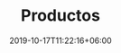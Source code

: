 ---
title: "Productos"
date: 2019-10-17T11:22:16+06:00
draft: false
description : "this is a meta description"
---